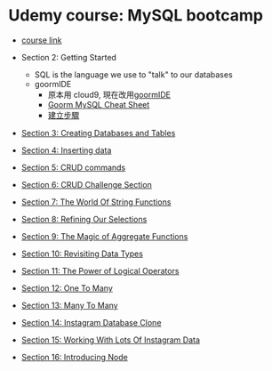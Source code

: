 
# Udemy course: MySQL bootcamp

- [course link](https://www.udemy.com/course/the-ultimate-mysql-bootcamp-go-from-sql-beginner-to-expert/)

- Section 2: Getting Started
  - SQL is the language we use to "talk" to our databases
  - goormIDE
    - 原本用 cloud9, 現在改用[goormIDE](https://ide.goorm.io/)
    - [Goorm MySQL Cheat Sheet](https://gist.github.com/nax3t/767e06f6af0bafc70b4c4cba0c8d38e7)
    - [建立步驟](https://gist.github.com/nax3t/2773378c4d1bada8d66d12f4d5210248)

- [Section 3: Creating Databases and Tables](udemy_mysql_bootcamp/Section3.md)
- [Section 4: Inserting data](udemy_mysql_bootcamp/Section4.md)
- [Section 5: CRUD commands](udemy_mysql_bootcamp/Section5.md)
- [Section 6: CRUD Challenge Section](udemy_mysql_bootcamp/Section6.md)
- [Section 7: The World Of String Functions](udemy_mysql_bootcamp/Section7.md)
- [Section 8: Refining Our Selections](udemy_mysql_bootcamp/Section8.md)
- [Section 9: The Magic of Aggregate Functions](udemy_mysql_bootcamp/Section9.md)
- [Section 10: Revisiting Data Types](udemy_mysql_bootcamp/Section10.md)
- [Section 11: The Power of Logical Operators](udemy_mysql_bootcamp/Section11.md)
- [Section 12: One To Many](udemy_mysql_bootcamp/Section12.md)
- [Section 13: Many To Many](udemy_mysql_bootcamp/Section13.md)
- [Section 14: Instagram Database Clone](udemy_mysql_bootcamp/Section14.md)
- [Section 15: Working With Lots Of Instagram Data](udemy_mysql_bootcamp/Section15.md)
- [Section 16: Introducing Node](udemy_mysql_bootcamp/Section16.md)